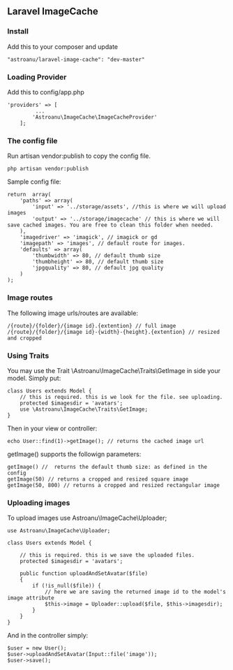 ## Laravel ImageCache
### Install
Add this to your composer and update

    "astroanu/laravel-image-cache": "dev-master"

### Loading Provider
Add this to config/app.php

   	'providers' => [
   	   	   	 ...
   	   	   	'Astroanu\ImageCache\ImageCacheProvider'
   	    ];

### The config file
Run artisan vendor:publish to copy the config file.

    php artisan vendor:publish
 
 Sample config file:   
    
    return 	array(
        'paths' => array(
            'input' => '../storage/assets', //this is where we will upload images
            'output' => '../storage/imagecache' // this is where we will save cached images. You are free to clean this folder when needed.
        ),
        'imagedriver' => 'imagick', // imagick or gd
        'imagepath' => 'images', // default route for images.
        'defaults' => array(
        	'thumbwidth' => 80, // default thumb size
        	'thumbheight' => 80, // default thumb size
        	'jpgquality' => 80, // default jpg quality
        )
    );

### Image routes
The following image urls/routes are available:

    /{route}/{folder}/{image id}.{extention} // full image
    /{route}/{folder}/{image id}-{width}-{height}.{extention} // resized and cropped
    
### Using Traits
You may use the Trait \Astroanu\ImageCache\Traits\GetImage in side your model. Simply put:

    class Users extends Model {
        // this is required. this is we look for the file. see uploading.
        protected $imagesdir = 'avatars';  
        use \Astroanu\ImageCache\Traits\GetImage;
    }
    
Then in your view or controller:

    echo User::find(1)->getImage(); // returns the cached image url
    
getImage() supports the followign parameters:

    getImage() //  returns the default thumb size: as defined in the config
    getImage(50) // returns a cropped and resized square image 
    getImage(50, 800) // returns a cropped and resized rectangular image 

### Uploading images

To upload images use Astroanu\ImageCache\Uploader;

    use Astroanu\ImageCache\Uploader;
    
    class Users extends Model {
    
        // this is required. this is we save the uploaded files.
        protected $imagesdir = 'avatars';  
        
        public function uploadAndSetAvatar($file)
    	{
    		if (!is_null($file)) {		
    		    // here we are saving the returned image id to the model's image attribute
    			$this->image = Uploader::upload($file, $this->imagesdir); 
    		}
    	}
    }
    
And in the controller simply:

    $user = new User();
    $user->uploadAndSetAvatar(Input::file('image'));
    $user->save();
